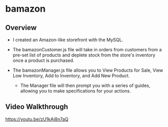 # bamazon

## Overview

* I created an Amazon-like storefront with the MySQL. 

* The bamazonCustomer.js file will take in orders from customers from a pre-set list of products and deplete stock from the store's inventory once a product is purchased.  

* The bamazonManager.js file allows you to View Products for Sale, View Low Inventory, Add to Inventory, and Add New Product.  

    * The Manager file will then prompt you with a series of guides, allowing you to make specifications for your actions.



## Video Walkthrough
https://youtu.be/zU1kAj8n7aQ